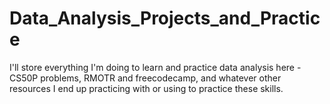# Data_Analysis_Projects_and_Practice

I'll store everything I'm doing to learn and practice data analysis here - CS50P problems, RMOTR and freecodecamp, and whatever other resources I end up practicing with or using to practice these skills.
